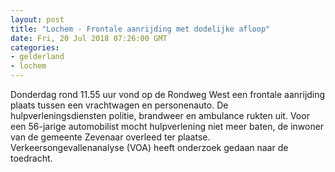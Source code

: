 ```yaml
---
layout: post
title: "Lochem - Frontale aanrijding met dodelijke afloop"
date: Fri, 20 Jul 2018 07:26:00 GMT
categories: 
- gelderland 
- lochem 
---
```


Donderdag rond 11.55 uur vond op de Rondweg West een frontale aanrijding plaats tussen een vrachtwagen en personenauto. De hulpverleningsdiensten politie, brandweer en ambulance rukten uit. Voor een 56-jarige automobilist mocht hulpverlening niet meer baten, de inwoner van de gemeente Zevenaar overleed ter plaatse. Verkeersongevallenanalyse (VOA) heeft onderzoek gedaan naar de toedracht.
